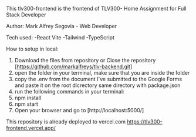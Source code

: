 This tlv300-frontend is the frontend of TLV300- Home Assignment for Full Stack Developer

Author: Mark Alfrey Segovia - Web Developer


Tech used:
-React Vite
-Tailwind
-TypeScript

How to setup in local:
1. Download the files from repository or Close the repository [https://github.com/markalfreys/tlv-backend.git]
2. open the folder in your terminal, make sure that you are inside the folder
3. copy the .env from the document I've submitted to the Google Forms <Full Stack Developer Main Trial Task Submission> and paste it on the root dicrectory same directory with package.json
4. run the following commands in your terminal:
5. npm install
6. npm start
7. Open your browser and go to [http://localhost:5000/]

This repository is already deployed to vercel.com
https://tlv300-frontend.vercel.app/

